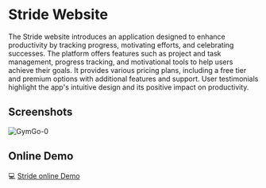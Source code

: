 
# Stride Website

The Stride website introduces an application designed to enhance productivity by tracking progress, motivating efforts, and celebrating successes. The platform offers features such as project and task management, progress tracking, and motivational tools to help users achieve their goals. It provides various pricing plans, including a free tier and premium options with additional features and support. User testimonials highlight the app's intuitive design and its positive impact on productivity.


## Screenshots

![GymGo-0](https://github.com/user-attachments/assets/458c7e48-435c-4d00-a4c1-396b2db4d383)

## Online Demo

💻 [Stride online Demo]([https://devseni.github.io/Stride-Website/])
